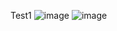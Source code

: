 Test1
![image](https://github.com/user-attachments/assets/311e8cf3-8b79-4308-82ca-9f93cbaac894)
![image](https://github.com/user-attachments/assets/cdb684ff-04f2-4001-bf1e-6eed9e181ec5)

